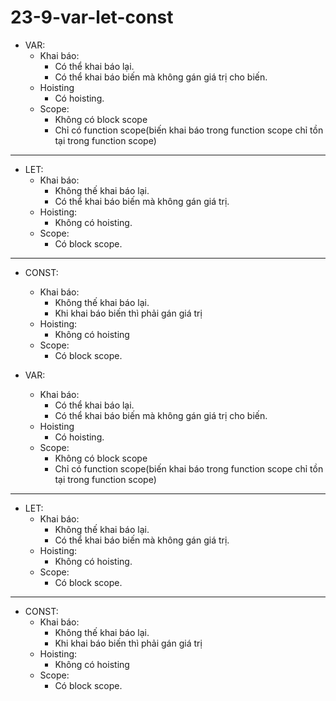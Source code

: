# 23-9-var-let-const

* VAR: 
    - Khai báo: 
        + Có thể khai báo lại.
        + Có thể khai báo biến mà không gán giá trị cho biến.
    - Hoisting
        + Có hoisting.
    - Scope:
        + Không có block scope 
        + Chỉ có function scope(biến khai báo trong function scope chỉ tồn tại trong function scope)

-------------------------------------------------------------------------------------------------------------------------------

* LET:
    - Khai báo:
        + Không thế khai báo lại.
        + Có thể khai báo biến mà không gán giá trị.
    - Hoisting: 
        + Không có hoisting.
    - Scope:
        + Có block scope.

-------------------------------------------------------------------------------------------------------------------------------

* CONST:
    - Khai báo:
        + Không thế khai báo lại.
        + Khi khai báo biến thì phải gán giá trị
    - Hoisting:
        + Không có hoisting
    - Scope:
        + Có block scope.


* VAR: 
    - Khai báo: 
        + Có thể khai báo lại.
        + Có thể khai báo biến mà không gán giá trị cho biến.
    - Hoisting
        + Có hoisting.
    - Scope:
        + Không có block scope 
        + Chỉ có function scope(biến khai báo trong function scope chỉ tồn tại trong function scope)

-------------------------------------------------------------------------------------------------------------------------------

* LET:
    - Khai báo:
        + Không thế khai báo lại.
        + Có thể khai báo biến mà không gán giá trị.
    - Hoisting: 
        + Không có hoisting.
    - Scope:
        + Có block scope.

-------------------------------------------------------------------------------------------------------------------------------

* CONST:
    - Khai báo:
        + Không thế khai báo lại.
        + Khi khai báo biến thì phải gán giá trị
    - Hoisting:
        + Không có hoisting
    - Scope:
        + Có block scope.
